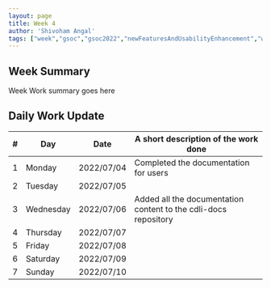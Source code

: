 ```yaml
---
layout: page
title: Week 4
author: 'Shivoham Angal'
tags: ["week","gsoc","gsoc2022","newFeaturesAndUsabilityEnhancement","week#4","eval#1"]
---
```


## Week Summary

Week Work summary goes here 

## Daily Work Update

|\#|Day|Date|A short description of the work done|  
|---	|---	|---	|---	|  
|1   	| Monday 	|   2022/07/04	| Completed the documentation for users |  
|2   	| Tuesday  	|   2022/07/05	| 	|  
|3   	| Wednesday |  2022/07/06 	| Added all the documentation content to the cdli-docs repository |  
|4   	| Thursday  |   2022/07/07	|  |  
|5   	| Friday  	|   2022/07/08	|  |  
|6   	| Saturday  |  2022/07/09	|  |  
|7   	| Sunday  	|   2022/07/10	|  |  
